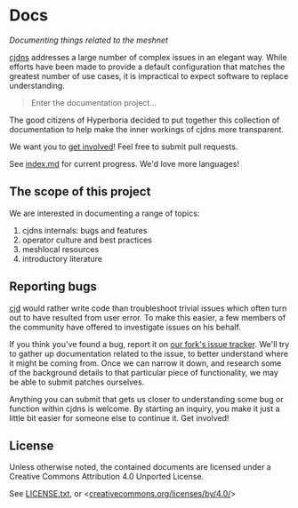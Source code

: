 # Docs

*Documenting things related to the meshnet*

[cjdns](https://github.com/cjdelisle/cjdns) addresses a large number of complex issues in an elegant way. While efforts have been made to provide a default configuration that matches the greatest number of use cases, it is impractical to expect software to replace understanding.

> Enter the documentation project...

The good citizens of Hyperboria decided to put together this collection of documentation to help make the inner workings of cjdns more transparent.

We want you to [get involved](http://roaming-initiative.com/blog/posts/wtfm)! Feel free to submit pull requests.

See [index.md](index.md) for current progress. We'd love more languages!

## The scope of this project

We are interested in documenting a range of topics:

1. cjdns internals: bugs and features
2. operator culture and best practices
3. meshlocal resources
4. introductory literature

## Reporting bugs

[cjd](https://github.com/cjdelisle) would rather write code than troubleshoot trivial issues which often turn out to have resulted from user error. To make this easier, a few members of the community have offered to investigate issues on his behalf.

If you think you've found a bug, report it on [our fork's issue tracker](https://github.com/hyperboria/cjdns/issues). We'll try to gather up documentation related to the issue, to better understand where it might be coming from. Once we can narrow it down, and research some of the background details to that particular piece of functionality, we may be able to submit patches ourselves.

Anything you can submit that gets us closer to understanding some bug or function within cjdns is welcome. By starting an inquiry, you make it just a little bit easier for someone else to continue it. Get involved!


## License

Unless otherwise noted, the contained documents are licensed under a
Creative Commons Attribution 4.0 Unported License.

See [LICENSE.txt](LICENSE.txt), or <[creativecommons.org/licenses/by/4.0/](https://creativecommons.org/licenses/by/4.0/)>
